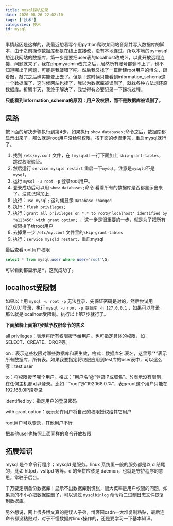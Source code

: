 ```yaml
---
title: mysql踩坑记录
date: 2020-08-26 22:02:10
tags: ['技术']
categories: 技术
id: mysql
---
```


事情起因是这样的，我最近想着写个用python爬取某网站音频并写入数据库的脚本，由于之前操作数据库都是在线上直接改，没有本地连过，所以本地的pymysql想连我网站的数据库，第一步是要把user表的localhost改成%，以此开放远程连接，问题就来了，我在phpmyadmin改完之后，居然所有账号都登不上了，也不知道哪出了问题，可能是我敲错了吧。然后我又找了一篇新建root用户的博文，跟着敲，敲完之后确实能登上去了。但是！这时候只能看到information_schema这一个数据库了，这时候网站也挂了，我以为数据库被误删了，就找各种方法想还原数据库。折腾半天，我终于解决了，我觉得有必要记录一下踩坑过程。

<!-- more -->

**只能看到information_schema的原因：用户没权限，而不是数据库被误删了。**

## 思路

按下面的解决步骤执行到第4步，如果执行 `show databases;`命令之后，数据库都显示出来了，那么就是root用户没给够权限，按下面的步骤走完，重启mysql就行了。

1. 找到 `/etc/my.conf` 文件，在 `[mysqld]` 一行下面加上 `skip-grant-tables`，跳过权限验证。
2. 然后运行 `service mysqld restart` 重启一下`mysql`，注意是`mysqld`不是`mysql`。
3. 运行 `mysql -u root -p` 登录root用户。
4. 登录成功后可以用 `show databases;`命令 看看所有的数据库是否都显示出来了。注意记得加上`;` 
5. 执行：`use mysql;` 这时候显示 `Database changed`
6. 执行：`flush privileges;`
7. 执行：`grant all privileges on *.* to root@'localhost' identified by "a123456" with grant option; `，这一步是很重要的一步，就是为了把所有权限授予给root用户
8. 去掉第一步 `/etc/my.conf` 文件里的`skip-grant-tables`
9. 执行：`service mysqld restart`，重启mysql

最后查看root用户权限

```sql
select * from mysql.user where user='root'\G;
```
可以看到都显示是Y，这就成功了。

## localhost受限制
如果以上用 `mysql -u root -p` 无法登录，先保证密码是对的，然后尝试用127.0.0.1登录，执行 `mysql -u root -p 数据库 -h 127.0.0.1` ，如果可以登录，那么就是localhost受限制。执行以上第7步就行了。

**下面解释上面第7步赋予权限命令的含义**


all privileges：表示将所有权限授予给用户。也可指定具体的权限，如：SELECT、CREATE、DROP等。

on：表示这些权限对哪些数据库和表生效，格式：数据库名.表名，这里写“*”表示所有数据库，所有表。如果我要指定将权限应用到test库的user表中，可以这么写：test.user

to：将权限授予哪个用户。格式：”用户名”@”登录IP或域名”。%表示没有限制，在任何主机都可以登录。比如：”root”@”192.168.0.%”，表示root这个用户只能在192.168.0IP段登录

identified by：指定用户的登录密码

with grant option：表示允许用户将自己的权限授权给其它用户

root用户可以登录，其他用户不行

把其他user也按照上面同样的命令开放权限

## 拓展知识

mysql 是个命令行程序；mysqld 是服务。linux 系统里一般的服务都是以 d 结尾的，比如 httpd，vsftpd 等等。d 的全拼应该是 daemon，也就是守护程序的意思，常驻于后台。

千万要定期备份数据库！显示不出数据库别慌张，很大概率是用户权限的问题，如果真的不小心把数据库删了，可以通过 `mysqlbinlog` 命令将二进制日志文件恢复到数据库。

另外想说，网上很多博文真的是误人子弟，博客园csdn一大堆复制粘贴，最后连命令都没粘贴对，对于不懂数据库linux操作的，还是要学习一下基本知识。
